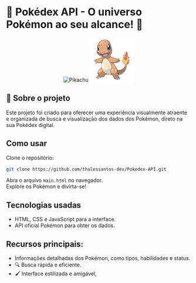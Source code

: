 # 🌟 Pokédex API - O universo Pokémon ao seu alcance! 🌟
<div align="center"> 
  <img src="https://raw.githubusercontent.com/PokeAPI/sprites/master/sprites/pokemon/25.png" alt="Pikachu" width="100" /> 
  <img src="https://raw.githubusercontent.com/PokeAPI/sprites/master/sprites/pokemon/other/official-artwork/4.png" alt="Charmander" width="120" /> 
</div>

## 🚀 Sobre o projeto
Este projeto foi criado para oferecer uma experiência visualmente atraente e organizada de busca e visualização dos dados dos Pokémon, direto na sua Pokédex digital.

## Como usar
Clone o repositório:
```bash
git clone https://github.com/thalessantos-dev/Pokedex-API.git
```

Abra o arquivo `main.html` no navegador.  
Explore os Pokémon e divirta-se!

## Tecnologias usadas
- HTML, CSS e JavaScript para a interface.  
- API oficial Pokémon para obter os dados.

## Recursos principais:
- Informações detalhadas dos Pokémon, como tipos, habilidades e status.  
- 🔍 Busca rápida e eficiente.  
- 🖌️ Interface estilizada e amigável,

